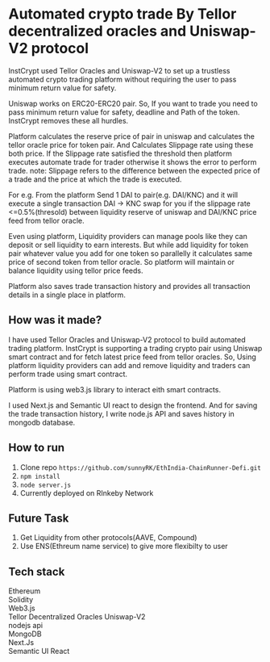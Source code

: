 # Automated crypto trade By Tellor decentralized oracles and Uniswap-V2 protocol

InstCrypt used Tellor Oracles and Uniswap-V2 to set up a trustless automated crypto trading platform without requiring the user to pass minimum return value for safety.

Uniswap works on ERC20-ERC20 pair. So, If you want to trade you need to pass minimum return value for safety, deadline and Path of the token. InstCrypt removes these all hurdles.

Platform calculates the reserve price of pair in uniswap and calculates the tellor oracle price for token pair. And Calculates Slippage rate using these both price. If the Slippage rate satisfied the threshold then platform executes automate trade for trader otherwise it shows the error to perform trade.
note: Slippage refers to the difference between the expected price of a trade and the price at which the trade is executed.

For e.g. From the platform Send 1 DAI to pair(e.g. DAI/KNC) and it will execute a single transaction DAI -> KNC swap for you if the slippage rate <=0.5%(thresold) between liquidity reserve of uniswap and DAI/KNC price feed from tellor oracle.

Even using platform, Liquidity providers can manage pools like they can deposit or sell liquidity to earn interests. But while add liquidity for token pair whatever value you add for one token so parallelly it calculates same price of second token from tellor oracle. So platform will maintain or balance liquidity using tellor price feeds.
 
Platform also saves trade transaction history and provides all transaction details in a single place in platform.

## How was it made?

I have used Tellor Oracles and Uniswap-V2 protocol to build automated trading platform. InstCrypt is supporting a trading crypto pair using Uniswap smart contract and for fetch latest price feed from tellor oracles. So, Using platform liquidity providers can add and remove liquidity and traders can perform trade using smart contract. 

Platform is using web3.js library to interact eith smart contracts. 

I used Next.js and Semantic UI react to design the frontend. And for saving the trade transaction history, I write node.js API and saves history in mongodb database.

## How to run

1. Clone repo `https://github.com/sunnyRK/EthIndia-ChainRunner-Defi.git`
2. `npm install`
3. `node server.js`
4. Currently deployed on RInkeby Network

## Future Task

1. Get Liquidity from other protocols(AAVE, Compound)
2. Use ENS(Ethreum name service) to give more flexibilty to user

## Tech stack

Ethereum   
Solidity   
Web3.js  
Tellor Decentralized Oracles 
Uniswap-V2  
nodejs api  
MongoDB  
Next.Js  
Semantic UI React




